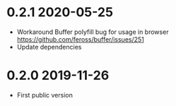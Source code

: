 # 0.2.1 2020-05-25
- Workaround Buffer polyfill bug for usage in browser https://github.com/feross/buffer/issues/251
- Update dependencies

# 0.2.0 2019-11-26

- First public version
